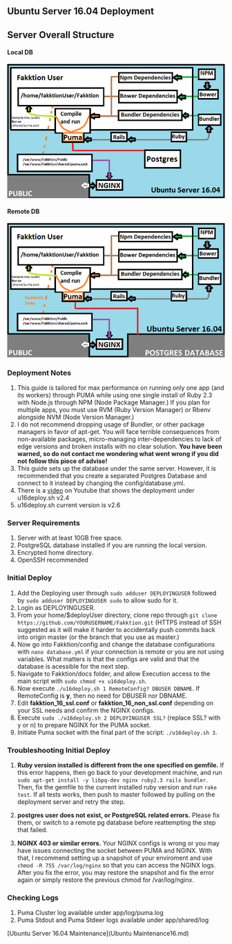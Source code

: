 ## Ubuntu Server 16.04 Deployment

## Server Overall Structure

#### Local DB
![](sources/u16_localdb.png)

#### Remote DB
![](sources/u16_remotedb.png)

### Deployment Notes
1. This guide is tailored for max performance on running only one app (and its workers) through PUMA while using one single install of Ruby 2.3 with Node.js through NPM (Node Package Manager.) If you plan for multiple apps, you must use RVM (Ruby Version Manager) or Rbenv alongside NVM (Node Version Manager.)
2. I do not recommend dropping usage of Bundler, or other package managers in favor of apt-get. You will face terrible consequences from non-available packages, micro-managing inter-dependencies to lack of edge versions and broken installs with no clear solution. **You have been warned, so do not contact me wondering what went wrong if you did not follow this piece of advise!**
3. This guide sets up the database under the same server. However, it is recommended that you create a separated Postgres Database and connect to it instead by changing the config/database.yml.
4. There is a <a href="https://www.youtube.com/embed/FI_vEPd3NQM" target="_blank">video</a> on Youtube that shows the deployment under u16deploy.sh v2.4
5. u16deploy.sh current version is v2.6

### Server Requirements
1. Server with at least 10GB free space.
2. PostgreSQL database installed if you are running the local version.
3. Encrypted home directory.
4. OpenSSH recommended

### Initial Deploy
1. Add the Deploying user through ```sudo adduser DEPLOYINGUSER``` followed by ```sudo adduser DEPLOYINGUSER sudo``` to allow sudo for it.
2. Login as DEPLOYINGUSER.
3. From your home/$deployUser directory, clone repo through ```git clone https://github.com/YOURUSERNAME/Fakktion.git``` (HTTPS instead of SSH suggested as it will make it harder to accidentally push commits back into origin master (or the branch that you use as master.)
4. Now go into Fakktion/config and change the database configurations with ```nano database.yml``` if your connection is remote or you are not using variables. What matters is that the configs are valid and that the database is acessible for the next step.
5. Navigate to Fakktion/docs folder, and allow Execution access to the main script with ```sudo chmod +x u16deploy.sh```.
6. Now execute ```./u16deploy.sh 1 RemoteConfig? DBUSER DBNAME```. If RemoteConfig is **y**, then no need for DBUSER nor DBNAME.
7. Edit **fakktion_16_ssl.conf** or **fakktion_16_non_ssl.conf** depending on your SSL needs and confirm the NGINX configs.
8. Execute ```sudo ./u16deploy.sh 2 DEPLOYINGUSER SSL?``` (replace SSL? with y or n) to prepare NGINX for the PUMA socket.
9. Initiate Puma socket with the final part of the script: ```./u16deploy.sh 3```.

### Troubleshooting Initial Deploy
1. **Ruby version installed is different from the one specified on gemfile.**
If this error happens, then go back to your development machine, and run ```sudo apt-get install -y libpq-dev nginx ruby2.3 rails bundler```. Then, fix the gemfile to the current installed ruby version and run ```rake test```. If all tests works, then push to master followed by pulling on the deployment server and retry the step.

2. **postgres user does not exist, or PostgreSQL related errors.**
Please fix them, or switch to a remote pg database before reattempting the step that failed.

3. **NGINX 403 or similar errors.**
Your NGINX configs is wrong or you may have issues connecting the socket between PUMA and NGINX. With that, I recommend setting up a snapshot of your enviroment and use ```chmod -R 755 /var/log/nginx``` so that you can access the NGINX logs. After you fix the error, you may restore the snapshot and fix the error again or simply restore the previous chmod for /var/log/nginx.

### Checking Logs
1. Puma Cluster log available under app/log/puma.log
2. Puma Stdout and Puma Stdeer logs available under app/shared/log

[Ubuntu Server 16.04 Maintenance](Ubuntu Maintenance16.md)
